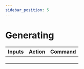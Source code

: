 ```yaml
---
sidebar_position: 5
---
```


# Generating


| Inputs                       | Action                      | Command |
|------------------------------|-----------------------------|-----------------------------|
|  |  | ``` ``` |